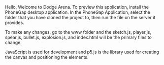 Hello. Welcome to Dodge Arena. To preview this application, install the PhoneGap desktop application. In the PhoneGap Application, select the folder that you have cloned the project to, then run the file on the server it provides. 

To make any changes, go to the www folder and the sketch.js, player.js, spear.js, bullet.js, explosion.js, and index.html will be the primary files to change.

JavaScript is used for development and p5.js is the library used for creating the canvas and positioning the elements.


[phonegap-cli-url]: http://github.com/phonegap/phonegap-cli
[phonegap-url]: https://phonegap.com/
